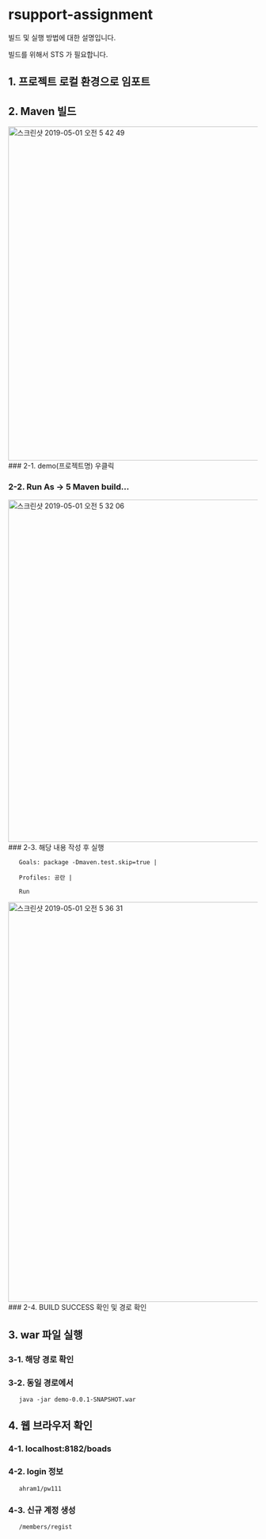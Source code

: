 # rsupport-assignment

빌드 및 실행 방법에 대한 설명입니다.

빌드를 위해서 STS 가 필요합니다.


## 1. 프로젝트 로컬 환경으로 임포트
  
## 2. Maven 빌드

  <img width="674" alt="스크린샷 2019-05-01 오전 5 42 49" src="https://user-images.githubusercontent.com/20741709/56992132-52eccc00-6bd4-11e9-822a-9c06ddcbf378.png">
###  2-1. demo(프로젝트명) 우클릭  

###  2-2. Run As -> 5 Maven build...

<img width="691" alt="스크린샷 2019-05-01 오전 5 32 06" src="https://user-images.githubusercontent.com/20741709/56992287-a7904700-6bd4-11e9-8e66-3ce4164f7041.png">
###  2-3. 해당 내용 작성 후 실행  

       Goals: package -Dmaven.test.skip=true |  
       
       Profiles: 공란 |  
       
       Run

<img width="807" alt="스크린샷 2019-05-01 오전 5 36 31" src="https://user-images.githubusercontent.com/20741709/56992277-a2cb9300-6bd4-11e9-88da-66aaeddd64b2.png">
###  2-4. BUILD SUCCESS 확인 및 경로 확인

## 3. war 파일 실행

###  3-1. 해당 경로 확인  

###  3-2. 동일 경로에서
       java -jar demo-0.0.1-SNAPSHOT.war
       
## 4. 웹 브라우저 확인

###  4-1. localhost:8182/boads  

###  4-2. login 정보
       ahram1/pw111  
       
###  4-3. 신규 계정 생성
       /members/regist
